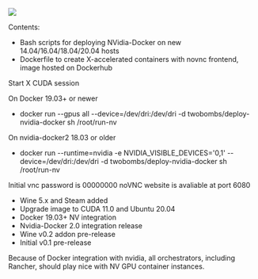 ![](https://img.shields.io/docker/automated/jrottenberg/ffmpeg.svg)

Contents:

- Bash scripts for deploying NVidia-Docker on new 14.04/16.04/18.04/20.04 hosts
- Dockerfile to create X-accelerated containers with novnc frontend, image hosted on Dockerhub

Start X CUDA session

On Docker 19.03+ or newer
- docker run --gpus all --device=/dev/dri:/dev/dri -d twobombs/deploy-nvidia-docker sh /root/run-nv

On nvidia-docker2 18.03 or older
- docker run --runtime=nvidia -e NVIDIA_VISIBLE_DEVICES='0,1' --device=/dev/dri:/dev/dri -d twobombs/deploy-nvidia-docker sh /root/run-nv

Initial vnc password is 00000000
noVNC website is avaliable at port 6080

- Wine 5.x and Steam added
- Upgrade image to CUDA 11.0 and Ubuntu 20.04
- Docker 19.03+ NV integration
- Nvidia-Docker 2.0 integration release
- Wine v0.2 addon pre-release
- Initial v0.1 pre-release

Because of Docker integration with nvidia, all orchestrators, including Rancher, should play nice with NV GPU container instances.
